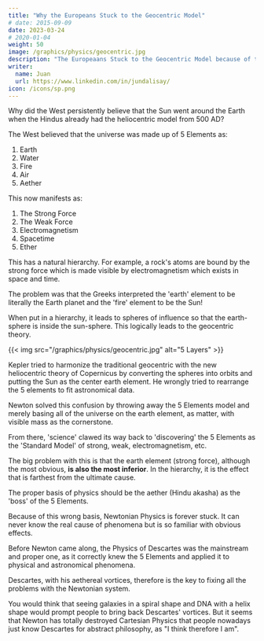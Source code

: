 ```yaml
---
title: "Why the Europeans Stuck to the Geocentric Model"
# date: 2015-09-09
date: 2023-03-24
# 2020-01-04
weight: 50
image: /graphics/physics/geocentric.jpg
description: "The Europeaans Stuck to the Geocentric Model because of the wrong 5 Elements of the Greeks"
writer:
  name: Juan
  url: https://www.linkedin.com/in/jundalisay/
icon: /icons/sp.png
---
```




Why did the West persistently believe that the Sun went around the Earth when the Hindus already had the heliocentric model from 500 AD?

The West believed that the universe was made up of 5 Elements as:

1. Earth
2. Water
3. Fire
4. Air
5. Aether

This now manifests as:

1. The Strong Force
2. The Weak Force
3. Electromagnetism
4. Spacetime
5. Ether

This has a natural hierarchy. For example, a rock's atoms are bound by the strong force which is made visible by electromagnetism which exists in space and time.

The problem was that the Greeks interpreted the 'earth' element to be literally the Earth planet and the 'fire' element to be the Sun!

When put in a hierarchy, it leads to spheres of influence so that the earth-sphere is inside the sun-sphere. This logically leads to the geocentric theory.

{{< img src="/graphics/physics/geocentric.jpg" alt="5 Layers" >}}

Kepler tried to harmonize the traditional geocentric with the new heliocentric theory of Copernicus by converting the spheres into orbits and putting the Sun as the center earth element. He wrongly tried to rearrange the 5 elements to fit astronomical data.

Newton solved this confusion by throwing away the 5 Elements model and merely basing all of the universe on the earth element, as matter, with visible mass as the cornerstone.

From there, 'science' clawed its way back to 'discovering' the 5 Elements as the 'Standard Model' of strong, weak, electromagnetism, etc.

The big problem with this is that the earth element (strong force), although the most obvious, **is also the most inferior**. In the hierarchy, it is the effect that is farthest from the ultimate cause.

The proper basis of physics should be the aether (Hindu akasha) as the 'boss' of the 5 Elements.

Because of this wrong basis, Newtonian Physics is forever stuck. It can never know the real cause of phenomena but is so familiar with obvious effects.

Before Newton came along, the Physics of Descartes was the mainstream and proper one, as it correctly knew the 5 Elements and applied it to physical and astronomical phenomena.

Descartes, with his aethereal vortices, therefore is the key to fixing all the problems with the Newtonian system.

You would think that seeing galaxies in a spiral shape and DNA with a helix shape would prompt people to bring back Descartes' vortices. But it seems that Newton has totally destroyed Cartesian Physics that people nowadays just know Descartes for abstract philosophy, as "I think therefore I am". 

